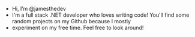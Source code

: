 - Hi, I’m @jamesthedev
- I'm a full stack .NET developer who loves writing code! You'll find some random projects on my Github because I mostly 
-   experiment on my free time. Feel free to look around!


